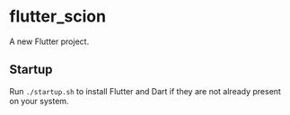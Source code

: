 # flutter_scion

A new Flutter project.

## Startup

Run `./startup.sh` to install Flutter and Dart if they are not already present on your system.
